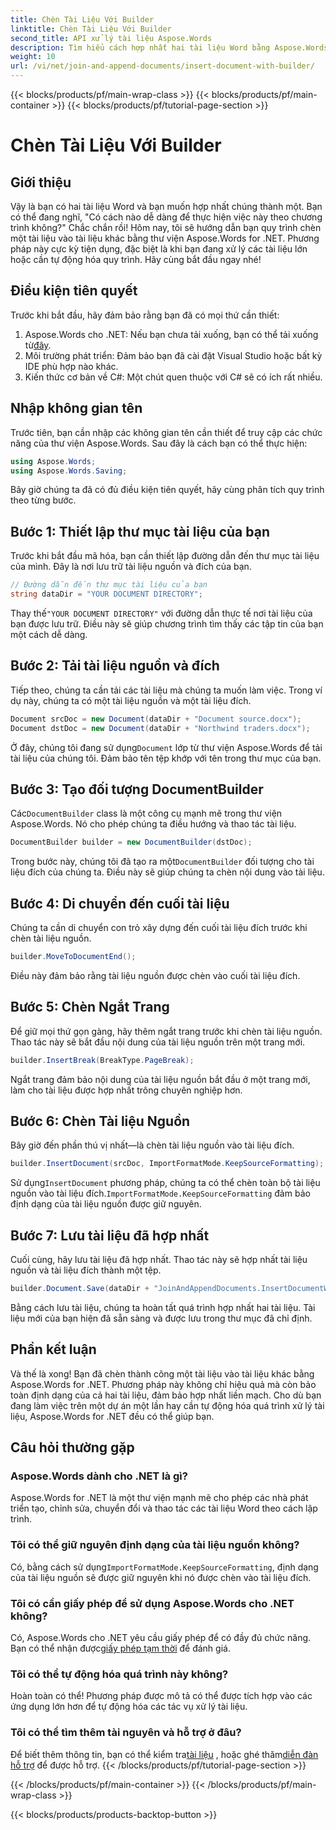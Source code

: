 ```yaml
---
title: Chèn Tài Liệu Với Builder
linktitle: Chèn Tài Liệu Với Builder
second_title: API xử lý tài liệu Aspose.Words
description: Tìm hiểu cách hợp nhất hai tài liệu Word bằng Aspose.Words cho .NET. Hướng dẫn từng bước để chèn tài liệu bằng DocumentBuilder và giữ nguyên định dạng.
weight: 10
url: /vi/net/join-and-append-documents/insert-document-with-builder/
---
```


{{< blocks/products/pf/main-wrap-class >}}
{{< blocks/products/pf/main-container >}}
{{< blocks/products/pf/tutorial-page-section >}}

# Chèn Tài Liệu Với Builder

## Giới thiệu

Vậy là bạn có hai tài liệu Word và bạn muốn hợp nhất chúng thành một. Bạn có thể đang nghĩ, "Có cách nào dễ dàng để thực hiện việc này theo chương trình không?" Chắc chắn rồi! Hôm nay, tôi sẽ hướng dẫn bạn quy trình chèn một tài liệu vào tài liệu khác bằng thư viện Aspose.Words for .NET. Phương pháp này cực kỳ tiện dụng, đặc biệt là khi bạn đang xử lý các tài liệu lớn hoặc cần tự động hóa quy trình. Hãy cùng bắt đầu ngay nhé!

## Điều kiện tiên quyết

Trước khi bắt đầu, hãy đảm bảo rằng bạn đã có mọi thứ cần thiết:

1.  Aspose.Words cho .NET: Nếu bạn chưa tải xuống, bạn có thể tải xuống từ[đây](https://releases.aspose.com/words/net/).
2. Môi trường phát triển: Đảm bảo bạn đã cài đặt Visual Studio hoặc bất kỳ IDE phù hợp nào khác.
3. Kiến thức cơ bản về C#: Một chút quen thuộc với C# sẽ có ích rất nhiều.

## Nhập không gian tên

Trước tiên, bạn cần nhập các không gian tên cần thiết để truy cập các chức năng của thư viện Aspose.Words. Sau đây là cách bạn có thể thực hiện:

```csharp
using Aspose.Words;
using Aspose.Words.Saving;
```

Bây giờ chúng ta đã có đủ điều kiện tiên quyết, hãy cùng phân tích quy trình theo từng bước.

## Bước 1: Thiết lập thư mục tài liệu của bạn

Trước khi bắt đầu mã hóa, bạn cần thiết lập đường dẫn đến thư mục tài liệu của mình. Đây là nơi lưu trữ tài liệu nguồn và đích của bạn.

```csharp
// Đường dẫn đến thư mục tài liệu của bạn
string dataDir = "YOUR DOCUMENT DIRECTORY";
```

 Thay thế`"YOUR DOCUMENT DIRECTORY"` với đường dẫn thực tế nơi tài liệu của bạn được lưu trữ. Điều này sẽ giúp chương trình tìm thấy các tập tin của bạn một cách dễ dàng.

## Bước 2: Tải tài liệu nguồn và đích

Tiếp theo, chúng ta cần tải các tài liệu mà chúng ta muốn làm việc. Trong ví dụ này, chúng ta có một tài liệu nguồn và một tài liệu đích.

```csharp
Document srcDoc = new Document(dataDir + "Document source.docx");
Document dstDoc = new Document(dataDir + "Northwind traders.docx");
```

 Ở đây, chúng tôi đang sử dụng`Document` lớp từ thư viện Aspose.Words để tải tài liệu của chúng tôi. Đảm bảo tên tệp khớp với tên trong thư mục của bạn.

## Bước 3: Tạo đối tượng DocumentBuilder

 Các`DocumentBuilder` class là một công cụ mạnh mẽ trong thư viện Aspose.Words. Nó cho phép chúng ta điều hướng và thao tác tài liệu.

```csharp
DocumentBuilder builder = new DocumentBuilder(dstDoc);
```

 Trong bước này, chúng tôi đã tạo ra một`DocumentBuilder` đối tượng cho tài liệu đích của chúng ta. Điều này sẽ giúp chúng ta chèn nội dung vào tài liệu.

## Bước 4: Di chuyển đến cuối tài liệu

Chúng ta cần di chuyển con trỏ xây dựng đến cuối tài liệu đích trước khi chèn tài liệu nguồn.

```csharp
builder.MoveToDocumentEnd();
```

Điều này đảm bảo rằng tài liệu nguồn được chèn vào cuối tài liệu đích.

## Bước 5: Chèn Ngắt Trang

Để giữ mọi thứ gọn gàng, hãy thêm ngắt trang trước khi chèn tài liệu nguồn. Thao tác này sẽ bắt đầu nội dung của tài liệu nguồn trên một trang mới.

```csharp
builder.InsertBreak(BreakType.PageBreak);
```

Ngắt trang đảm bảo nội dung của tài liệu nguồn bắt đầu ở một trang mới, làm cho tài liệu được hợp nhất trông chuyên nghiệp hơn.

## Bước 6: Chèn Tài liệu Nguồn

Bây giờ đến phần thú vị nhất—là chèn tài liệu nguồn vào tài liệu đích.

```csharp
builder.InsertDocument(srcDoc, ImportFormatMode.KeepSourceFormatting);
```

 Sử dụng`InsertDocument` phương pháp, chúng ta có thể chèn toàn bộ tài liệu nguồn vào tài liệu đích.`ImportFormatMode.KeepSourceFormatting` đảm bảo định dạng của tài liệu nguồn được giữ nguyên.

## Bước 7: Lưu tài liệu đã hợp nhất

Cuối cùng, hãy lưu tài liệu đã hợp nhất. Thao tác này sẽ hợp nhất tài liệu nguồn và tài liệu đích thành một tệp.

```csharp
builder.Document.Save(dataDir + "JoinAndAppendDocuments.InsertDocumentWithBuilder.docx");
```

Bằng cách lưu tài liệu, chúng ta hoàn tất quá trình hợp nhất hai tài liệu. Tài liệu mới của bạn hiện đã sẵn sàng và được lưu trong thư mục đã chỉ định.

## Phần kết luận

Và thế là xong! Bạn đã chèn thành công một tài liệu vào tài liệu khác bằng Aspose.Words for .NET. Phương pháp này không chỉ hiệu quả mà còn bảo toàn định dạng của cả hai tài liệu, đảm bảo hợp nhất liền mạch. Cho dù bạn đang làm việc trên một dự án một lần hay cần tự động hóa quá trình xử lý tài liệu, Aspose.Words for .NET đều có thể giúp bạn.

## Câu hỏi thường gặp

### Aspose.Words dành cho .NET là gì?  
Aspose.Words for .NET là một thư viện mạnh mẽ cho phép các nhà phát triển tạo, chỉnh sửa, chuyển đổi và thao tác các tài liệu Word theo cách lập trình.

### Tôi có thể giữ nguyên định dạng của tài liệu nguồn không?  
 Có, bằng cách sử dụng`ImportFormatMode.KeepSourceFormatting`, định dạng của tài liệu nguồn sẽ được giữ nguyên khi nó được chèn vào tài liệu đích.

### Tôi có cần giấy phép để sử dụng Aspose.Words cho .NET không?  
 Có, Aspose.Words cho .NET yêu cầu giấy phép để có đầy đủ chức năng. Bạn có thể nhận được[giấy phép tạm thời](https://purchase.aspose.com/temporary-license/) để đánh giá.

### Tôi có thể tự động hóa quá trình này không?  
Hoàn toàn có thể! Phương pháp được mô tả có thể được tích hợp vào các ứng dụng lớn hơn để tự động hóa các tác vụ xử lý tài liệu.

### Tôi có thể tìm thêm tài nguyên và hỗ trợ ở đâu?  
 Để biết thêm thông tin, bạn có thể kiểm tra[tài liệu](https://reference.aspose.com/words/net/) , hoặc ghé thăm[diễn đàn hỗ trợ](https://forum.aspose.com/c/words/8) để được hỗ trợ.
{{< /blocks/products/pf/tutorial-page-section >}}

{{< /blocks/products/pf/main-container >}}
{{< /blocks/products/pf/main-wrap-class >}}

{{< blocks/products/products-backtop-button >}}
